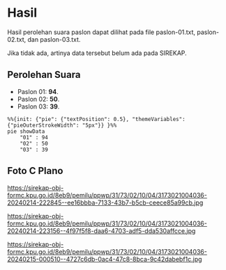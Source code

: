 # Hasil

Hasil perolehan suara paslon dapat dilihat pada file paslon-01.txt, paslon-02.txt, dan paslon-03.txt.

Jika tidak ada, artinya data tersebut belum ada pada SIREKAP.

## Perolehan Suara

 * Paslon 01: **94**.
 * Paslon 02: **50**.
 * Paslon 03: **39**.

```mermaid
%%{init: {"pie": {"textPosition": 0.5}, "themeVariables": {"pieOuterStrokeWidth": "5px"}} }%%
pie showData
    "01" : 94
    "02" : 50
    "03" : 39
```
## Foto C Plano

https://sirekap-obj-formc.kpu.go.id/8eb9/pemilu/ppwp/31/73/02/10/04/3173021004036-20240214-222845--ee16bbba-7133-43b7-b5cb-ceece85a99cb.jpg

https://sirekap-obj-formc.kpu.go.id/8eb9/pemilu/ppwp/31/73/02/10/04/3173021004036-20240214-223156--4f97f5f8-daa6-4703-adf5-dda530affcce.jpg

https://sirekap-obj-formc.kpu.go.id/8eb9/pemilu/ppwp/31/73/02/10/04/3173021004036-20240215-000510--4727c6db-0ac4-47c8-8bca-9c42dabebf1c.jpg
